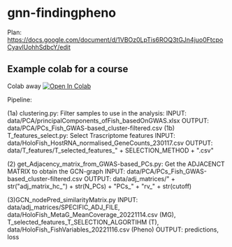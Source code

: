 # gnn-findingpheno

Plan: https://docs.google.com/document/d/1VBOz0LpTis6ROQ3tGJn4juo0FtcpoCyavlUohhSdbcY/edit

## Example colab for a course
Colab away [![Open In Colab](https://colab.research.google.com/assets/colab-badge.svg)](https://colab.research.google.com/drive/1a0Po-kH1aZlZ6BC9d3TnPKVzeMnkuKYh)


Pipeline:

(1a) clustering.py:  Filter samples to use in the analysis:
    INPUT: data/PCA/principalComponents_ofFish_basedOnGWAS.xlsx
    OUTPUT: data/PCA/PCs_Fish_GWAS-based_cluster-filtered.csv
(1b) T_features_select.py:   Select Trascriptome features
    INPUT: data/HoloFish_HostRNA_normalised_GeneCounts_230117.csv
    OUTPUT: data/T_features/T_selected_features_" + SELECTION_METHOD + ".csv"

(2) get_Adjacency_matrix_from_GWAS-based_PCs.py: Get the ADJACENCT MATRIX to obtain the GCN-graph 
    INPUT: data/PCA/PCs_Fish_GWAS-based_cluster-filtered.csv
    OUTPUT: data/adj_matrices/" + str("adj_matrix_hc_") + str(N_PCs) + "PCs_" + "rv_" + str(cutoff)

(3)GCN_nodePred_similarityMatrix.py
    INPUT: data/adj_matrices/SPECIFIC_ADJ_FILE, data/HoloFish_MetaG_MeanCoverage_20221114.csv (MG), T_selected_features_T_SELECTION_ALGORTIHM (T), data/HoloFish_FishVariables_20221116.csv (Pheno)
    OUTPUT: predictions, loss